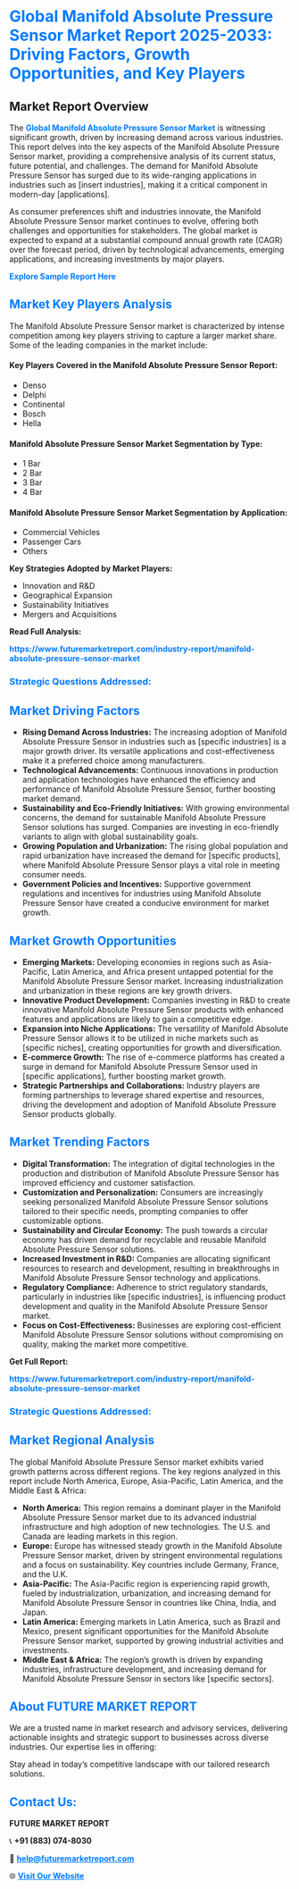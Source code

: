 <h1 style="color: #007BFF;">Global Manifold Absolute Pressure Sensor Market Report 2025-2033: Driving Factors, Growth Opportunities, and Key Players</h1>

<section id="overview">
<h2>Market Report Overview</h2>
<p>The <a href="https://www.futuremarketreport.com/industry-report/manifold-absolute-pressure-sensor-market" style="color: #007BFF; text-decoration: none;"><strong>Global Manifold Absolute Pressure Sensor Market</strong></a> is witnessing significant growth, driven by increasing demand across various industries. This report delves into the key aspects of the Manifold Absolute Pressure Sensor market, providing a comprehensive analysis of its current status, future potential, and challenges. The demand for Manifold Absolute Pressure Sensor has surged due to its wide-ranging applications in industries such as [insert industries], making it a critical component in modern-day [applications].</p>
<p>As consumer preferences shift and industries innovate, the Manifold Absolute Pressure Sensor market continues to evolve, offering both challenges and opportunities for stakeholders. The global market is expected to expand at a substantial compound annual growth rate (CAGR) over the forecast period, driven by technological advancements, emerging applications, and increasing investments by major players.</p>
</section>

<section id="overview">
<p><a href="https://www.futuremarketreport.com/request-sample/reportId=83963" style="color: #007BFF; text-decoration: none;"><strong>Explore Sample Report Here</strong></a></p>
</section>

<section id="key-players">
<h2 style="color: #007BFF;">Market Key Players Analysis</h2>
<p>The Manifold Absolute Pressure Sensor market is characterized by intense competition among key players striving to capture a larger market share. Some of the leading companies in the market include:</p>
<h4>Key Players Covered in the Manifold Absolute Pressure Sensor Report:</h4>
<ul><li>Denso</li><li>Delphi</li><li>Continental</li><li>Bosch</li><li>Hella</li></ul>
<h4>Manifold Absolute Pressure Sensor Market Segmentation by Type:</h4>
<ul><li>1 Bar</li><li>2 Bar</li><li>3 Bar</li><li>4 Bar</li></ul>

<h4>Manifold Absolute Pressure Sensor Market Segmentation by Application:</h4>
<ul><li>Commercial Vehicles</li><li>Passenger Cars</li><li>Others</li></ul>
<p><strong>Key Strategies Adopted by Market Players:</strong></p>
<ul>
<li>Innovation and R&D</li>
<li>Geographical Expansion</li>
<li>Sustainability Initiatives</li>
<li>Mergers and Acquisitions</li>
</ul>
</section>

<section>
<p><strong>Read Full Analysis: </strong></p><a href="https://www.futuremarketreport.com/industry-report/manifold-absolute-pressure-sensor-market" style="color: #007BFF; text-decoration: none;"><strong>https://www.futuremarketreport.com/industry-report/manifold-absolute-pressure-sensor-market</strong></a>
<h3 style="color: #007BFF;">Strategic Questions Addressed:</h3>
</section>

<section id="driving-factors">
<h2 style="color: #007BFF;">Market Driving Factors</h2>
<ul>
<li><strong>Rising Demand Across Industries:</strong> The increasing adoption of Manifold Absolute Pressure Sensor in industries such as [specific industries] is a major growth driver. Its versatile applications and cost-effectiveness make it a preferred choice among manufacturers.</li>
<li><strong>Technological Advancements:</strong> Continuous innovations in production and application technologies have enhanced the efficiency and performance of Manifold Absolute Pressure Sensor, further boosting market demand.</li>
<li><strong>Sustainability and Eco-Friendly Initiatives:</strong> With growing environmental concerns, the demand for sustainable Manifold Absolute Pressure Sensor solutions has surged. Companies are investing in eco-friendly variants to align with global sustainability goals.</li>
<li><strong>Growing Population and Urbanization:</strong> The rising global population and rapid urbanization have increased the demand for [specific products], where Manifold Absolute Pressure Sensor plays a vital role in meeting consumer needs.</li>
<li><strong>Government Policies and Incentives:</strong> Supportive government regulations and incentives for industries using Manifold Absolute Pressure Sensor have created a conducive environment for market growth.</li>
</ul>
</section>

<section id="growth-opportunities">
<h2 style="color: #007BFF;">Market Growth Opportunities</h2>
<ul>
<li><strong>Emerging Markets:</strong> Developing economies in regions such as Asia-Pacific, Latin America, and Africa present untapped potential for the Manifold Absolute Pressure Sensor market. Increasing industrialization and urbanization in these regions are key growth drivers.</li>
<li><strong>Innovative Product Development:</strong> Companies investing in R&D to create innovative Manifold Absolute Pressure Sensor products with enhanced features and applications are likely to gain a competitive edge.</li>
<li><strong>Expansion into Niche Applications:</strong> The versatility of Manifold Absolute Pressure Sensor allows it to be utilized in niche markets such as [specific niches], creating opportunities for growth and diversification.</li>
<li><strong>E-commerce Growth:</strong> The rise of e-commerce platforms has created a surge in demand for Manifold Absolute Pressure Sensor used in [specific applications], further boosting market growth.</li>
<li><strong>Strategic Partnerships and Collaborations:</strong> Industry players are forming partnerships to leverage shared expertise and resources, driving the development and adoption of Manifold Absolute Pressure Sensor products globally.</li>
</ul>
</section>

<section id="trending-factors">
<h2 style="color: #007BFF;">Market Trending Factors</h2>
<ul>
<li><strong>Digital Transformation:</strong> The integration of digital technologies in the production and distribution of Manifold Absolute Pressure Sensor has improved efficiency and customer satisfaction.</li>
<li><strong>Customization and Personalization:</strong> Consumers are increasingly seeking personalized Manifold Absolute Pressure Sensor solutions tailored to their specific needs, prompting companies to offer customizable options.</li>
<li><strong>Sustainability and Circular Economy:</strong> The push towards a circular economy has driven demand for recyclable and reusable Manifold Absolute Pressure Sensor solutions.</li>
<li><strong>Increased Investment in R&D:</strong> Companies are allocating significant resources to research and development, resulting in breakthroughs in Manifold Absolute Pressure Sensor technology and applications.</li>
<li><strong>Regulatory Compliance:</strong> Adherence to strict regulatory standards, particularly in industries like [specific industries], is influencing product development and quality in the Manifold Absolute Pressure Sensor market.</li>
<li><strong>Focus on Cost-Effectiveness:</strong> Businesses are exploring cost-efficient Manifold Absolute Pressure Sensor solutions without compromising on quality, making the market more competitive.</li>
</ul>
</section>

<section>
<p><strong>Get Full Report: </strong></p><a href="https://www.futuremarketreport.com/industry-report/manifold-absolute-pressure-sensor-market" style="color: #007BFF; text-decoration: none;"><strong>https://www.futuremarketreport.com/industry-report/manifold-absolute-pressure-sensor-market</strong></a>
<h3 style="color: #007BFF;">Strategic Questions Addressed:</h3>
</section>


<section id="regional-analysis">
<h2 style="color: #007BFF;">Market Regional Analysis</h2>
<p>The global Manifold Absolute Pressure Sensor market exhibits varied growth patterns across different regions. The key regions analyzed in this report include North America, Europe, Asia-Pacific, Latin America, and the Middle East & Africa:</p>
<ul>
<li><strong>North America:</strong> This region remains a dominant player in the Manifold Absolute Pressure Sensor market due to its advanced industrial infrastructure and high adoption of new technologies. The U.S. and Canada are leading markets in this region.</li>
<li><strong>Europe:</strong> Europe has witnessed steady growth in the Manifold Absolute Pressure Sensor market, driven by stringent environmental regulations and a focus on sustainability. Key countries include Germany, France, and the U.K.</li>
<li><strong>Asia-Pacific:</strong> The Asia-Pacific region is experiencing rapid growth, fueled by industrialization, urbanization, and increasing demand for Manifold Absolute Pressure Sensor in countries like China, India, and Japan.</li>
<li><strong>Latin America:</strong> Emerging markets in Latin America, such as Brazil and Mexico, present significant opportunities for the Manifold Absolute Pressure Sensor market, supported by growing industrial activities and investments.</li>
<li><strong>Middle East & Africa:</strong> The region’s growth is driven by expanding industries, infrastructure development, and increasing demand for Manifold Absolute Pressure Sensor in sectors like [specific sectors].</li>
</ul>
</section>

<footer>
<h2 style="color: #007BFF;">About FUTURE MARKET REPORT</h2>
<p>We are a trusted name in market research and advisory services, delivering actionable insights and strategic support to businesses across diverse industries. Our expertise lies in offering:</p>

<p>Stay ahead in today’s competitive landscape with our tailored research solutions.</p>

<h2 style="color: #007BFF;">Contact Us:</h2>
<p><strong>FUTURE MARKET REPORT</strong></p>
<p>📞 <strong>+91 (883) 074-8030</strong></p>
<p>📧 <strong><a href="mailto:help@futuremarketreport.com" style="color: #007BFF;">help@futuremarketreport.com</a></strong></p>
<p>🌐 <strong><a href="https://www.futuremarketreport.com/" style="color: #007BFF;">Visit Our Website</a></strong></p>
</footer>